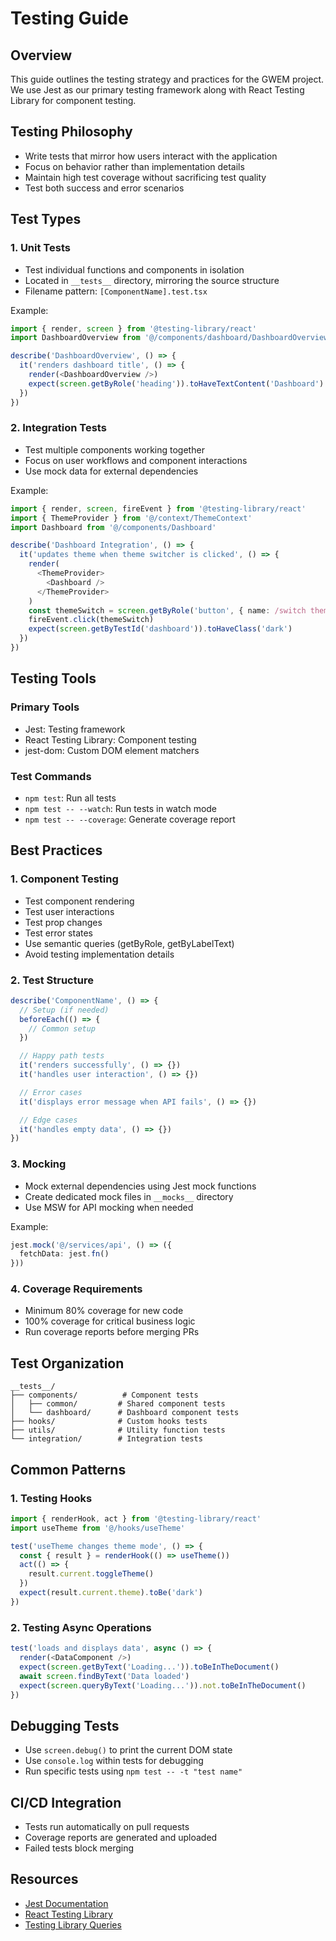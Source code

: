 # Testing Guide

## Overview
This guide outlines the testing strategy and practices for the GWEM project. We use Jest as our primary testing framework along with React Testing Library for component testing.

## Testing Philosophy
- Write tests that mirror how users interact with the application
- Focus on behavior rather than implementation details
- Maintain high test coverage without sacrificing test quality
- Test both success and error scenarios

## Test Types

### 1. Unit Tests
- Test individual functions and components in isolation
- Located in `__tests__` directory, mirroring the source structure
- Filename pattern: `[ComponentName].test.tsx`

Example:
```typescript
import { render, screen } from '@testing-library/react'
import DashboardOverview from '@/components/dashboard/DashboardOverview'

describe('DashboardOverview', () => {
  it('renders dashboard title', () => {
    render(<DashboardOverview />)
    expect(screen.getByRole('heading')).toHaveTextContent('Dashboard')
  })
})
```

### 2. Integration Tests
- Test multiple components working together
- Focus on user workflows and component interactions
- Use mock data for external dependencies

Example:
```typescript
import { render, screen, fireEvent } from '@testing-library/react'
import { ThemeProvider } from '@/context/ThemeContext'
import Dashboard from '@/components/Dashboard'

describe('Dashboard Integration', () => {
  it('updates theme when theme switcher is clicked', () => {
    render(
      <ThemeProvider>
        <Dashboard />
      </ThemeProvider>
    )
    const themeSwitch = screen.getByRole('button', { name: /switch theme/i })
    fireEvent.click(themeSwitch)
    expect(screen.getByTestId('dashboard')).toHaveClass('dark')
  })
})
```

## Testing Tools

### Primary Tools
- Jest: Testing framework
- React Testing Library: Component testing
- jest-dom: Custom DOM element matchers

### Test Commands
- `npm test`: Run all tests
- `npm test -- --watch`: Run tests in watch mode
- `npm test -- --coverage`: Generate coverage report

## Best Practices

### 1. Component Testing
- Test component rendering
- Test user interactions
- Test prop changes
- Test error states
- Use semantic queries (getByRole, getByLabelText)
- Avoid testing implementation details

### 2. Test Structure
```typescript
describe('ComponentName', () => {
  // Setup (if needed)
  beforeEach(() => {
    // Common setup
  })

  // Happy path tests
  it('renders successfully', () => {})
  it('handles user interaction', () => {})

  // Error cases
  it('displays error message when API fails', () => {})

  // Edge cases
  it('handles empty data', () => {})
})
```

### 3. Mocking
- Mock external dependencies using Jest mock functions
- Create dedicated mock files in `__mocks__` directory
- Use MSW for API mocking when needed

Example:
```typescript
jest.mock('@/services/api', () => ({
  fetchData: jest.fn()
}))
```

### 4. Coverage Requirements
- Minimum 80% coverage for new code
- 100% coverage for critical business logic
- Run coverage reports before merging PRs

## Test Organization
```
__tests__/
├── components/          # Component tests
│   ├── common/         # Shared component tests
│   └── dashboard/      # Dashboard component tests
├── hooks/              # Custom hooks tests
├── utils/              # Utility function tests
└── integration/        # Integration tests
```

## Common Patterns

### 1. Testing Hooks
```typescript
import { renderHook, act } from '@testing-library/react'
import useTheme from '@/hooks/useTheme'

test('useTheme changes theme mode', () => {
  const { result } = renderHook(() => useTheme())
  act(() => {
    result.current.toggleTheme()
  })
  expect(result.current.theme).toBe('dark')
})
```

### 2. Testing Async Operations
```typescript
test('loads and displays data', async () => {
  render(<DataComponent />)
  expect(screen.getByText('Loading...')).toBeInTheDocument()
  await screen.findByText('Data loaded')
  expect(screen.queryByText('Loading...')).not.toBeInTheDocument()
})
```

## Debugging Tests
- Use `screen.debug()` to print the current DOM state
- Use `console.log` within tests for debugging
- Run specific tests using `npm test -- -t "test name"`

## CI/CD Integration
- Tests run automatically on pull requests
- Coverage reports are generated and uploaded
- Failed tests block merging

## Resources
- [Jest Documentation](https://jestjs.io/docs/getting-started)
- [React Testing Library](https://testing-library.com/docs/react-testing-library/intro/)
- [Testing Library Queries](https://testing-library.com/docs/queries/about)
